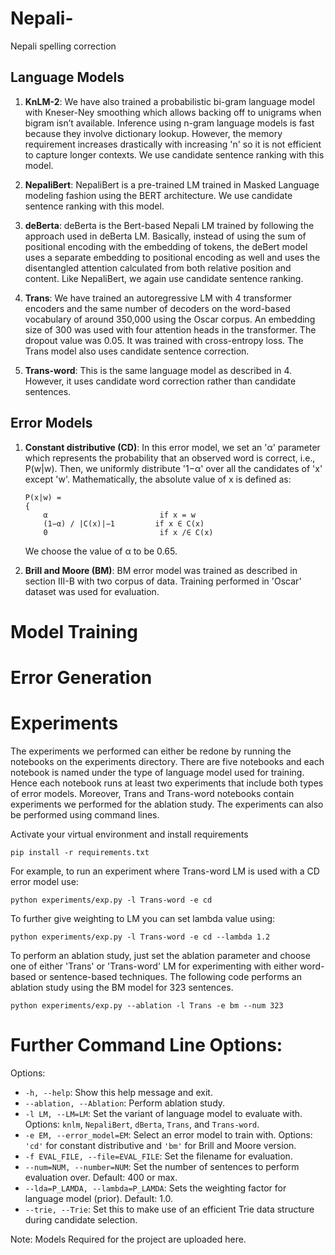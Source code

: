 # Nepali-
Nepali spelling correction

## Language Models

1. **KnLM-2**: We have also trained a probabilistic bi-gram language model with Kneser-Ney smoothing which allows backing off to unigrams when bigram isn’t available. Inference using n-gram language models is fast because they involve dictionary lookup. However, the memory requirement increases drastically with increasing 'n' so it is not efficient to capture longer contexts. We use candidate sentence ranking with this model.

2. **NepaliBert**: NepaliBert is a pre-trained LM trained in Masked Language modeling fashion using the BERT architecture. We use candidate sentence ranking with this model.

3. **deBerta**: deBerta is the Bert-based Nepali LM trained by following the approach used in deBerta LM. Basically, instead of using the sum of positional encoding with the embedding of tokens, the deBert model uses a separate embedding to positional encoding as well and uses the disentangled attention calculated from both relative position and content. Like NepaliBert, we again use candidate sentence ranking.

4. **Trans**: We have trained an autoregressive LM with 4 transformer encoders and the same number of decoders on the word-based vocabulary of around 350,000 using the Oscar corpus. An embedding size of 300 was used with four attention heads in the transformer. The dropout value was 0.05. It was trained with cross-entropy loss. The Trans model also uses candidate sentence correction.

5. **Trans-word**: This is the same language model as described in 4. However, it uses candidate word correction rather than candidate sentences.

## Error Models
1. **Constant distributive (CD)**: In this error model, we set an 'α' parameter which represents the probability that an observed word is correct, i.e., P(w|w). Then, we uniformly distribute '1−α' over all the candidates of 'x' except 'w'. Mathematically, the absolute value of x is defined as:
    ```
    P(x|w) =
    {
        α                         if x = w
        (1−α) / |C(x)|−1         if x ∈ C(x)
        0                         if x /∈ C(x)
    ```
    We choose the value of α to be 0.65.

2. **Brill and Moore (BM)**: BM error model was trained as described in section III-B with two corpus of data. Training performed in 'Oscar' dataset was used for evaluation.



# Model Training




# Error Generation



# Experiments

The experiments we performed can either be redone by running the notebooks on the experiments directory. 
There are five notebooks and each notebook is named under the type of language model used for training. 
Hence each notebook runs at least two experiments that include both types of error models. Moreover, Trans and Trans-word 
notebooks contain experiments we performed for the ablation study.
The experiments can also be performed using command lines.

Activate your virtual environment and install requirements

```{python}
pip install -r requirements.txt
```

For example, to run an experiment where Trans-word LM is used with a CD error model use:
```{python}
python experiments/exp.py -l Trans-word -e cd
```
To further give weighting to LM you can set lambda value using:
```{python}
python experiments/exp.py -l Trans-word -e cd --lambda 1.2
```

To perform an ablation study, just set the ablation parameter and choose one of either 'Trans' or 'Trans-word' LM for 
experimenting with either word-based or sentence-based techniques. 
The following code performs an ablation study using the BM model for 323 sentences.
```{python}
python experiments/exp.py --ablation -l Trans -e bm --num 323
```

# Further Command Line Options:
Options:
- `-h, --help`: Show this help message and exit.
- `--ablation, --Ablation`: Perform ablation study.
- `-l LM, --LM=LM`: Set the variant of language model to evaluate with. Options: `knlm`, `NepaliBert`, `dBerta`, `Trans`, and `Trans-word`.
- `-e EM, --error_model=EM`: Select an error model to train with. Options: `'cd'` for constant distributive and `'bm'` for Brill and Moore version.
- `-f EVAL_FILE, --file=EVAL_FILE`: Set the filename for evaluation.
- `--num=NUM, --number=NUM`: Set the number of sentences to perform evaluation over. Default: 400 or max.
- `--lda=P_LAMDA, --lambda=P_LAMDA`: Sets the weighting factor for language model (prior). Default: 1.0.
- `--trie, --Trie`: Set this to make use of an efficient Trie data structure during candidate selection.


Note: Models Required for the project are uploaded here.
